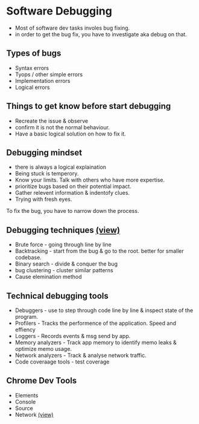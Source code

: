 # Software Debugging

-   Most of software dev tasks involes bug fixing.
-   in order to get the bug fix, you have to investigate aka debug on that.

## Types of bugs

-   Syntax errors
-   Tyops / other simple errors
-   Implementation errors
-   Logical errors

## Things to get know before start debugging

-   Recreate the issue & observe
-   confirm it is not the normal behaviour.
-   Have a basic logical solution on how to fix it.

## Debugging mindset

-   there is always a logical explaination
-   Being stuck is temperory.
-   Know your limits. Talk with others who have more expertise.
-   prioritize bugs based on their potential impact.
-   Gather relevent information & indentofy clues.
-   Trying with fresh eyes.

To fix the bug, you have to narrow down the process.

## Debugging techniques [(view)](https://www.shakebugs.com/blog/app-debugging-methods/#Brute_force_method)

-   Brute force - going through line by line
-   Backtracking - start from the bug & go to the root. better for smaller codebase.
-   Binary search - divide & conquer the bug
-   bug clustering - cluster similar patterns
-   Cause elemination method

## Technical debugging tools

-   Debuggers - use to step through code line by line & inspect state of the program.
-   Profilers - Tracks the performence of the application. Speed and effiency
-   Loggers - Records events & msg send by app.
-   Memory analyzers - Track app memory to identify memo leaks & optimize memo usage.
-   Network analyzers - Track & analyse network traffic.
-   Code coveraage tools - test coverage

## Chrome Dev Tools

-   Elements
-   Console
-   Source
-   Network [(view)](https://www.youtube.com/watch?v=LBgfSwX4GDI)

